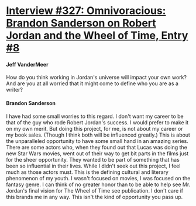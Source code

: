 # [Interview #327: Omnivoracious: Brandon Sanderson on Robert Jordan and the Wheel of Time, Entry #8](https://www.theoryland.com/intvmain.php?i=327#8)

#### Jeff VanderMeer

How do you think working in Jordan's universe will impact your own work? And are you at all worried that it might come to define who you are as a writer?

#### Brandon Sanderson

I have had some small worries to this regard. I don't want my career to be that of the guy who rode Robert Jordan's success. I would prefer to make it on my own merit. But doing this project, for me, is not about my career or my book sales. (Though I think both will be influenced greatly.) This is about the unparalleled opportunity to have some small hand in an amazing series. There are some actors who, when they found out that Lucas was doing the new Star Wars movies, went out of their way to get bit parts in the films just for the sheer opportunity. They wanted to be part of something that has been so influential in their lives. While I didn't seek out this project, I feel much as those actors must. This is the defining cultural and literary phenomenon of my youth. I wasn't focused on movies, I was focused on the fantasy genre. I can think of no greater honor than to be able to help see Mr. Jordan's final vision for The Wheel of Time see publication. I don't care if this brands me in any way. This isn't the kind of opportunity you pass up.

